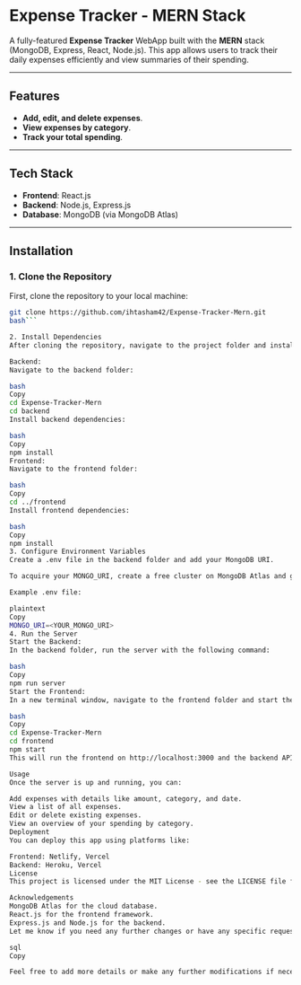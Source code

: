 # Expense Tracker - MERN Stack

A fully-featured **Expense Tracker** WebApp built with the **MERN** stack (MongoDB, Express, React, Node.js). This app allows users to track their daily expenses efficiently and view summaries of their spending.

---

## Features

- **Add, edit, and delete expenses**.
- **View expenses by category**.
- **Track your total spending**.

---

## Tech Stack

- **Frontend**: React.js
- **Backend**: Node.js, Express.js
- **Database**: MongoDB (via MongoDB Atlas)

---

## Installation

### 1. Clone the Repository

First, clone the repository to your local machine:

```bash
git clone https://github.com/ihtasham42/Expense-Tracker-Mern.git
bash```

2. Install Dependencies
After cloning the repository, navigate to the project folder and install dependencies for both the frontend and backend.

Backend:
Navigate to the backend folder:

bash
Copy
cd Expense-Tracker-Mern
cd backend
Install backend dependencies:

bash
Copy
npm install
Frontend:
Navigate to the frontend folder:

bash
Copy
cd ../frontend
Install frontend dependencies:

bash
Copy
npm install
3. Configure Environment Variables
Create a .env file in the backend folder and add your MongoDB URI.

To acquire your MONGO_URI, create a free cluster on MongoDB Atlas and get the connection string.

Example .env file:

plaintext
Copy
MONGO_URI=<YOUR_MONGO_URI>
4. Run the Server
Start the Backend:
In the backend folder, run the server with the following command:

bash
Copy
npm run server
Start the Frontend:
In a new terminal window, navigate to the frontend folder and start the React development server:

bash
Copy
cd Expense-Tracker-Mern
cd frontend
npm start
This will run the frontend on http://localhost:3000 and the backend API on http://localhost:5000.

Usage
Once the server is up and running, you can:

Add expenses with details like amount, category, and date.
View a list of all expenses.
Edit or delete existing expenses.
View an overview of your spending by category.
Deployment
You can deploy this app using platforms like:

Frontend: Netlify, Vercel
Backend: Heroku, Vercel
License
This project is licensed under the MIT License - see the LICENSE file for details.

Acknowledgements
MongoDB Atlas for the cloud database.
React.js for the frontend framework.
Express.js and Node.js for the backend.
Let me know if you need any further changes or have any specific requests!

sql
Copy

Feel free to add more details or make any further modifications if necessary!

